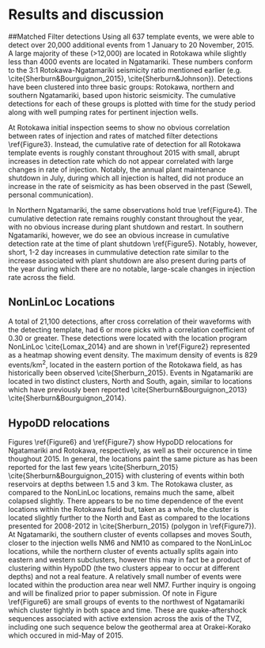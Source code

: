 # Results and discussion
##Matched Filter detections
Using all 637 template events, we were able to detect over 20,000 additional events from 1 January to 20 November, 2015. A large majority of these (>12,000) are located in Rotokawa while slightly less than 4000 events are located in Ngatamariki. These numbers conform to the 3:1 Rotokawa-Ngatamariki seismicity ratio mentioned earlier (e.g. \cite{Sherburn&Bourguignon_2015}, \cite{Sherburn&Johnson}). Detections have been clustered into three basic groups: Rotokawa, northern and southern Ngatamariki, based upon historic seismicity. The cumulative detections for each of these groups is plotted with time for the study period along with well pumping rates for pertinent injection wells. 

At Rotokawa initial inspection seems to show no obvious correlation between rates of injection and rates of matched filter detections \ref{Figure3}. Instead, the cumulative rate of detection for all Rotokawa template events is roughly constant throughout 2015 with small, abrupt increases in detection rate which do not appear correlated with large changes in rate of injection. Notably, the annual plant maintenance shutdown in July, during which all injection is halted, did not produce an increase in the rate of seismicity as has been observed in the past (Sewell, personal communication).

In Northern Ngatamariki, the same observations hold true \ref{Figure4}. The cumulative detection rate remains roughly constant throughout the year, with no obvious increase during plant shutdown and restart. In southern Ngatamariki, however, we do see an obvious increase in cumulative detection rate at the time of plant shutdown \ref{Figure5}. Notably, however, short, 1-2 day increases in cummulative detection rate similar to the increase associated with plant shutdown are also present during parts of the year during which there are no notable, large-scale changes in injection rate across the field.

## NonLinLoc Locations
A total of 21,100 detections, after cross correlation of their waveforms with the detecting template, had 6 or more picks with a correlation coefficient of 0.30 or greater. These detections were located with the location program NonLinLoc \cite{Lomax_2014} and are shown in \ref{Figure2} represented as a heatmap showing event density. The maximum density of events is 829 events/km<sup>2</sup>, located in the eastern portion of the Rotokawa field, as has historically been observed \cite{Sherburn_2015}. Events in Ngatamariki are located in two distinct clusters, North and South, again, similar to locations which have previously been reported \cite{Sherburn&Bourguignon_2013} \cite{Sherburn&Bourguignon_2014}.

## HypoDD relocations
Figures \ref{Figure6} and \ref{Figure7} show HypoDD relocations for Ngatamariki and Rotokawa, respectively, as well as their occurence in time thoughout 2015. In general, the locations paint the same picture as has been reported for the last few years \cite{Sherburn_2015} \cite{Sherburn&Bourguignon_2015} with clustering of events within both reservoirs at depths between 1.5 and 3 km. The Rotokawa cluster, as compared to the NonLinLoc locations, remains much the same, albeit colapsed slightly. There appears to be no time dependence of the event locations within the Rotokawa field but, taken as a whole, the cluster is located slightly further to the North and East as compared to the locations presented for 2008-2012 in \cite{Sherburn_2015} (polygon in \ref{Figure7}). At Ngatamariki, the southern cluster of events collapses and moves South, closer to the injection wells NM6 and NM10 as compared to the NonLinLoc locations, while the northern cluster of events actually splits again into eastern and western subclusters, however this may in fact be a product of clustering within HypoDD (the two clusters appear to occur at different depths) and not a real feature. A relatively small number of events were located within the production area near well NM7. Further inquiry is ongoing and will be finalized prior to paper submission. Of note in Figure \ref{Figure6} are small groups of events to the northwest of Ngatamariki which cluster tightly in both space and time. These are quake-aftershock sequences associated with active extension across the axis of the TVZ, including one such sequence below the geothermal area at Orakei-Korako which occured in mid-May of 2015.
